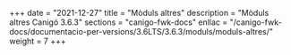 +++
date        = "2021-12-27"
title       = "Mòduls altres"
description = "Mòduls altres Canigó 3.6.3"
sections    = "canigo-fwk-docs"
enllac		= "/canigo-fwk-docs/documentacio-per-versions/3.6LTS/3.6.3/moduls/moduls-altres/"
weight		= 7
+++
